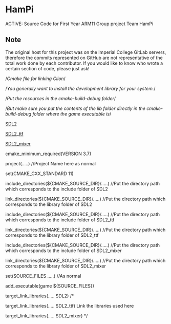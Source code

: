 # HamPi
ACTIVE: Source Code for First Year ARM11 Group project Team HamPi

## Note
The original host for this project was on the Imperial College GitLab servers, therefore the commits
represented on GitHub are not representative of the total work done by each contributor.
If you would like to know who wrote a certain section of code, please just ask!

/*Cmake file for linking Clion*/

/*You generally want to install the development library for your system.*/

/*Put the resources in the cmake-build-debug folder*/

/*But make sure you put the contents of the lib folder directly in the cmake-build-debug folder
 where the game executable is*/ 

[SDL2](https://www.libsdl.org/download-2.0.php)

[SDL2_ttf](https://www.libsdl.org/projects/SDL_ttf/)

[SDL2_mixer](https://www.libsdl.org/projects/SDL_mixer/)

cmake_minimum_required(VERSION 3.7)

project(.....)                                    //Project Name here as normal                         

set(CMAKE_CXX_STANDARD 11)

include_directories(${CMAKE_SOURCE_DIR}/.....)   //Put the directory path which corresponds to the include folder of SDL2

link_directories(${CMAKE_SOURCE_DIR}/.....)      //Put the directory path which corresponds to the library folder of SDL2

include_directories(${CMAKE_SOURCE_DIR}/.....)   //Put the directory path which corresponds to the include folder of SDL2_ttf

link_directories(${CMAKE_SOURCE_DIR}/.....)      //Put the directory path which corresponds to the library folder of SDL2_ttf

include_directories(${CMAKE_SOURCE_DIR}/.....)   //Put the directory path which corresponds to the include folder of SDL2_mixer

link_directories(${CMAKE_SOURCE_DIR}/.....)      //Put the directory path which corresponds to the library folder of SDL2_mixer


set(SOURCE_FILES .....)                          //As normal


add_executable(game ${SOURCE_FILES})

target_link_libraries(..... SDL2)               /*

target_link_libraries(..... SDL2_ttf)               Link the libraries used here

target_link_libraries(..... SDL2_mixer)         */
